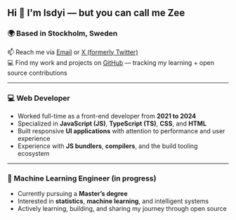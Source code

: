 ## Hi 👋 I'm lsdyi — but you can call me **Zee**

### 🌍 Based in Stockholm, Sweden  
📫 Reach me via [Email](mailto:yangjinzhehao123@outlook.com) or [X (formerly Twitter)](https://x.com/lsdyizingeryang)  
💻 Find my work and projects on [GitHub](https://github.com/lsdyi) — tracking my learning + open source contributions

---

### 💻 Web Developer

- Worked full-time as a front-end developer from **2021 to 2024**
- Specialized in **JavaScript (JS)**, **TypeScript (TS)**, **CSS**, and **HTML**
- Built responsive **UI applications** with attention to performance and user experience  
- Experience with **JS bundlers**, **compilers**, and the build tooling ecosystem

---

### 🤖 Machine Learning Engineer (in progress)

- Currently pursuing a **Master’s degree**
- Interested in **statistics**, **machine learning**, and intelligent systems  
- Actively learning, building, and sharing my journey through open source
